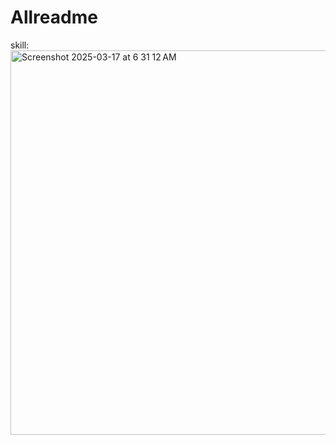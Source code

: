 # Allreadme

skill: <img width="615" alt="Screenshot 2025-03-17 at 6 31 12 AM" src="https://github.com/user-attachments/assets/cf66e35d-6649-4181-a6f2-35d277bc60e4" />
